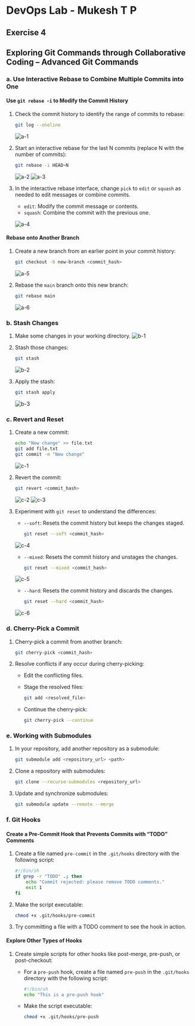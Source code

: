 # DevOps Lab - Mukesh T P

## Exercise 4

## Exploring Git Commands through Collaborative Coding – Advanced Git Commands

### a. Use Interactive Rebase to Combine Multiple Commits into One

#### Use `git rebase -i` to Modify the Commit History

1. Check the commit history to identify the range of commits to rebase:

   ```bash
   git log --oneline
   ```

   ![a-1](../photos/Ex4/a-1.png?raw=true)

2. Start an interactive rebase for the last N commits (replace N with the number of commits):

   ```bash
   git rebase -i HEAD~N
   ```

   ![a-2](../photos/Ex4/a-2.png?raw=true)
   ![a-3](../photos/Ex4/a-3.png?raw=true)

3. In the interactive rebase interface, change `pick` to `edit` or `squash` as needed to edit messages or combine commits.
   - `edit`: Modify the commit message or contents.
   - `squash`: Combine the commit with the previous one.

   ![a-4](../photos/Ex4/a-4.png?raw=true)

#### Rebase onto Another Branch

1. Create a new branch from an earlier point in your commit history:

   ```bash
   git checkout -b new-branch <commit_hash>
   ```

   ![a-5](../photos/Ex4/a-5.png?raw=true)

2. Rebase the `main` branch onto this new branch:

   ```bash
   git rebase main
   ```

   ![a-6](../photos/Ex4/a-6.png?raw=true)

### b. Stash Changes

1. Make some changes in your working directory.
   ![b-1](../photos/Ex4/b-1.png?raw=true)

2. Stash those changes:

   ```bash
   git stash
   ```

   ![b-2](../photos/Ex4/b-2.png?raw=true)

3. Apply the stash:

   ```bash
   git stash apply
   ```

   ![b-3](../photos/Ex4/b-3.png?raw=true)

### c. Revert and Reset

1. Create a new commit:

   ```bash
   echo "New change" >> file.txt
   git add file.txt
   git commit -m "New change"
   ```

   ![c-1](../photos/Ex4/c-1.png?raw=true)

2. Revert the commit:

   ```bash
   git revert <commit_hash>
   ```

   ![c-2](../photos/Ex4/c-2.png?raw=true)
   ![c-3](../photos/Ex4/c-3.png?raw=true)

3. Experiment with `git reset` to understand the differences:
   - `--soft`: Resets the commit history but keeps the changes staged.

     ```bash
     git reset --soft <commit_hash>
     ```

   ![c-4](../photos/Ex4/c-4.png?raw=true)

   - `--mixed`: Resets the commit history and unstages the changes.

     ```bash
     git reset --mixed <commit_hash>
     ```

   ![c-5](../photos/Ex4/c-5.png?raw=true)

   - `--hard`: Resets the commit history and discards the changes.

     ```bash
     git reset --hard <commit_hash>
     ```

   ![c-6](../photos/Ex4/c-6.png?raw=true)

### d. Cherry-Pick a Commit

1. Cherry-pick a commit from another branch:

   ```bash
   git cherry-pick <commit_hash>
   ```

2. Resolve conflicts if any occur during cherry-picking:
   - Edit the conflicting files.
   - Stage the resolved files:

     ```bash
     git add <resolved_file>
     ```

   - Continue the cherry-pick:

     ```bash
     git cherry-pick --continue
     ```

### e. Working with Submodules

1. In your repository, add another repository as a submodule:

   ```bash
   git submodule add <repository_url> <path>
   ```

2. Clone a repository with submodules:

   ```bash
   git clone --recurse-submodules <repository_url>
   ```

3. Update and synchronize submodules:

   ```bash
   git submodule update --remote --merge
   ```

### f. Git Hooks

#### Create a Pre-Commit Hook that Prevents Commits with “TODO” Comments

1. Create a file named `pre-commit` in the `.git/hooks` directory with the following script:

   ```sh
   #!/bin/sh
   if grep -r "TODO" .; then
       echo "Commit rejected: please remove TODO comments."
       exit 1
   fi
   ```

2. Make the script executable:

   ```bash
   chmod +x .git/hooks/pre-commit
   ```

3. Try committing a file with a TODO comment to see the hook in action.

#### Explore Other Types of Hooks

1. Create simple scripts for other hooks like post-merge, pre-push, or post-checkout:
   - For a `pre-push` hook, create a file named `pre-push` in the `.git/hooks` directory with the following script:

     ```sh
     #!/bin/sh
     echo "This is a pre-push hook"
     ```

   - Make the script executable:

     ```bash
     chmod +x .git/hooks/pre-push
     ```
